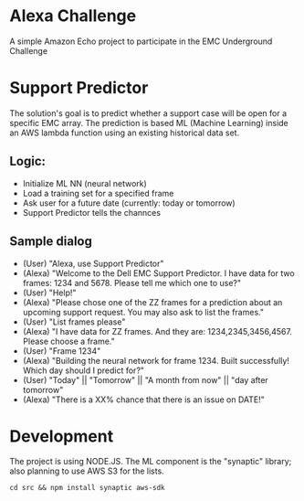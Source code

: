 # Alexa Challenge
A simple Amazon Echo project to participate in the EMC Underground Challenge

# Support Predictor
The solution's goal is to predict whether a support case will be open for a
specific EMC array. The prediction is based ML (Machine Learning) inside an AWS
lambda function using an existing historical data set.

## Logic:
- Initialize ML NN (neural network)
- Load a training set for a specified frame
- Ask user for a future date (currently: today or tomorrow)
- Support Predictor tells the channces

## Sample dialog
- (User)  "Alexa, use Support Predictor"
- (Alexa) "Welcome to the Dell EMC Support Predictor. I have data for two frames: 1234 and 5678. Please tell me which one to use?"
- (User)  "Help!"
- (Alexa) "Please chose one of the ZZ frames for a prediction about an upcoming support request. You may also ask to list the frames."
- (User)  "List frames please"
- (Alexa) "I have data for ZZ frames. And they are: 1234,2345,3456,4567. Please choose a frame."
- (User)  "Frame 1234"
- (Alexa) "Building the neural network for frame 1234. Built successfully! Which day should I predict for?"
- (User)  "Today" || "Tomorrow" || "A month from now" || "day after tomorrow"
- (Alexa) "There is a XX% chance that there is an issue on DATE!"

# Development
The project is using NODE.JS.
The ML component is the "synaptic" library; also planning to use AWS S3 for the lists.
```
cd src && npm install synaptic aws-sdk
